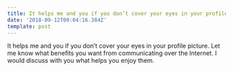 ```yaml
---
title: It helps me and you if you don’t cover your eyes in your profile picture.
date: '2018-09-12T09:04:16.384Z'
template: post
---
```

It helps me and you if you don’t cover your eyes in your profile picture. Let me know what benefits you want from communicating over the Internet. I would discuss with you what helps you enjoy them.
